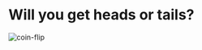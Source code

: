 # Will you get heads or tails?

![coin-flip](https://github.com/user-attachments/assets/a093fba0-aea8-4646-86ea-bc772da5105b)
